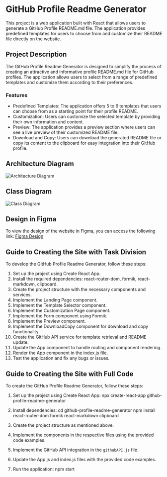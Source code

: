 # GitHub Profile Readme Generator

This project is a web application built with React that allows users to generate a GitHub Profile README.md file. The application provides predefined templates for users to choose from and customize their README file directly on the website.

## Project Description

The GitHub Profile Readme Generator is designed to simplify the process of creating an attractive and informative profile README.md file for GitHub profiles. The application allows users to select from a range of predefined templates and customize them according to their preferences.

### Features

- Predefined Templates: The application offers 5 to 6 templates that users can choose from as a starting point for their profile README.
- Customization: Users can customize the selected template by providing their own information and content.
- Preview: The application provides a preview section where users can see a live preview of their customized README file.
- Download and Copy: Users can download the generated README file or copy its content to the clipboard for easy integration into their GitHub profile.

## Architecture Diagram

![Architecture Diagram](link-to-your-architecture-diagram)

## Class Diagram

![Class Diagram](link-to-your-class-diagram)

## Design in Figma

To view the design of the website in Figma, you can access the following link: [Figma Design](link-to-your-figma-design)

## Guide to Creating the Site with Task Division

To develop the GitHub Profile Readme Generator, follow these steps:

1. Set up the project using Create React App.
2. Install the required dependencies: react-router-dom, formik, react-markdown, clipboard.
3. Create the project structure with the necessary components and services.
4. Implement the Landing Page component.
5. Implement the Template Selector component.
6. Implement the Customization Page component.
7. Implement the Form component using Formik.
8. Implement the Preview component.
9. Implement the DownloadCopy component for download and copy functionality.
10. Create the GitHub API service for template retrieval and README update.
11. Update the App component to handle routing and component rendering.
12. Render the App component in the index.js file.
13. Test the application and fix any bugs or issues.

## Guide to Creating the Site with Full Code

To create the GitHub Profile Readme Generator, follow these steps:

1. Set up the project using Create React App:
  npx create-react-app github-profile-readme-generator

2. Install dependencies:
  cd github-profile-readme-generator
  npm install react-router-dom formik react-markdown clipboard
 
3. Create the project structure as mentioned above.

4. Implement the components in the respective files using the provided code examples.

5. Implement the GitHub API integration in the `githubAPI.js` file.

6. Update the App.js and index.js files with the provided code examples.

7. Run the application:
  npm start
